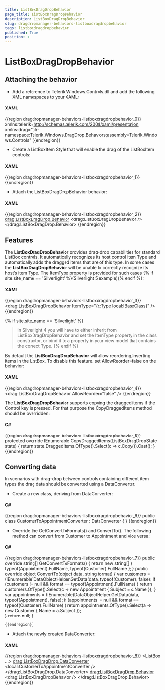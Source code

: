 ```yaml
---
title: ListBoxDragDropBehavior
page_title: ListBoxDragDropBehavior
description: ListBoxDragDropBehavior
slug: dragdropmanager-behaviors-listboxdragdropbehavior
tags: listboxdragdropbehavior
published: True
position: 1
---
```


# ListBoxDragDropBehavior



## Attaching the behavior

* Add a reference to Telerik.Windows.Controls.dll and add the following XML namespaces to your XAML:

#### __XAML__

{{region dragdropmanager-behaviors-listboxdragdropbehavior_0}}
	xmlns:telerik=http://schemas.telerik.com/2008/xaml/presentation
	xmlns:drag="clr-namespace:Telerik.Windows.DragDrop.Behaviors;assembly=Telerik.Windows.Controls"
	{{endregion}}



* Create a ListBoxItem Style that will enable the drag of the ListBoxItem controls:

#### __XAML__

{{region dragdropmanager-behaviors-listboxdragdropbehavior_1}}
	<Style x:Key="DraggableListBoxItem" TargetType="ListBoxItem">
		<Setter Property="telerik:DragDropManager.AllowCapturedDrag" Value="True" />
	</Style>
	{{endregion}}



* Attach the ListBoxDragDropBehavior behavior:

#### __XAML__

{{region dragdropmanager-behaviors-listboxdragdropbehavior_2}}
	<ListBox ItemContainerStyle="{StaticResource DraggableListBoxItem}">
		<drag:ListBoxDragDrop.Behavior>
			<drag:ListBoxDragDropBehavior />
		</drag:ListBoxDragDrop.Behavior>
	</ListBox>
	{{endregion}}



## Features

The __ListBoxDragDropBehavior__ provides drag-drop capabilities for standard ListBox controls. 
    	It automatically recognizes its host control item Type and automatically adds the dragged items that are of this type. In some cases the __ListBoxDragDropBehavior__ will be unable to correctly recognize its host’s item Type. The ItemType property is provided for such cases
    	{% if site.site_name == 'Silverlight' %}(Silverlight 5 example){% endif %}:

#### __XAML__

{{region dragdropmanager-behaviors-listboxdragdropbehavior_3}}
	<drag:ListBoxDragDropBehavior ItemType="{x:Type local:IBaseClass}" />
	{{endregion}}

{% if site.site_name == 'Silverlight' %}

>In Silverlight 4 you will have to either inherit from ListBoxDragDropBehavior and set the ItemType property in the class constructor, or bind it to a property in your view model that contains the correct Type.
    		{% endif %}

By default the __ListBoxDragDropBehavior__ will allow reordering/inserting items in the ListBox. To disable this feature, set AllowReorder=false on the behavior:

#### __XAML__

{{region dragdropmanager-behaviors-listboxdragdropbehavior_4}}
	<drag:ListBoxDragDropBehavior AllowReorder="false" />
	{{endregion}}



The __ListBoxDragDropBehavior__ supports copying the dragged items if the Control key is pressed. For that purpose the CopyDraggedItems method should be overridden:
    	

#### __C#__

{{region dragdropmanager-behaviors-listboxdragdropbehavior_5}}
	protected override IEnumerable<object> CopyDraggedItems(ListBoxDragDropState state)
	{
		return state.DraggedItems.OfType<Customer>().Select(c => c.Copy()).Cast<object>();
	} 
	{{endregion}}



## Converting data

In scenarios with drag-drop between controls containing different item types the drag data should be converted using a DataConverter.

* Create a new class, deriving from DataConverter:

#### __C#__

{{region dragdropmanager-behaviors-listboxdragdropbehavior_6}}
	public class CustomerToAppointmentConverter : DataConverter
	{
	}
	{{endregion}}



* Override the GetConvertToFormats() and ConvertTo(). The following method can convert from Customer to Appointment and vice versa:

#### __C#__

{{region dragdropmanager-behaviors-listboxdragdropbehavior_7}}
	public override string[] GetConvertToFormats()
	{
		return new string[] { typeof(Appointment).FullName, typeof(Customer).FullName };
	}
	public override object ConvertTo(object data, string format)
	{
		var customers = (IEnumerable)DataObjectHelper.GetData(data, typeof(Customer), false);
		if (customers != null && format == typeof(Appointment).FullName)
		{
			return customers.OfType<Customer>().Select(c => new Appointment { Subject = c.Name });
		}
		var appointments = (IEnumerable)DataObjectHelper.GetData(data, typeof(Appointment), false);
		if (appointments != null && format == typeof(Customer).FullName)
		{
			return appointments.OfType<Appointment>().Select(a => new Customer { Name = a.Subject });	
		}
		return null;
	}
	
	{{endregion}}



* Attach the newly created DataConverter:

#### __XAML__

{{region dragdropmanager-behaviors-listboxdragdropbehavior_8}}
	<ListBox ...>
		<drag:ListBoxDragDrop.DataConverter>
			<local:CustomerToAppointmentConverter />
		</drag:ListBoxDragDrop.DataConverter>
		<drag:ListBoxDragDrop.Behavior>
			<drag:ListBoxDragDropBehavior />
		</drag:ListBoxDragDrop.Behavior>
	</ListBox>
	{{endregion}}


